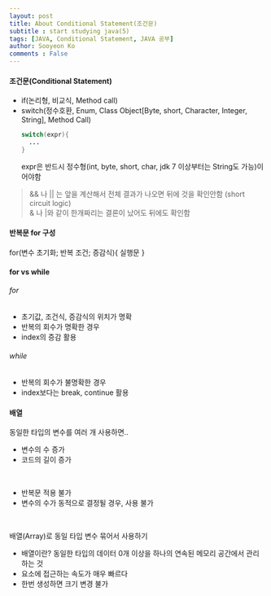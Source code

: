 ```yaml
---
layout: post
title: About Conditional Statement(조건문)
subtitle : start studying java(5)
tags: [JAVA, Conditional Statement, JAVA 공부]
author: Sooyeon Ko
comments : False
---
```


#### 조건문(Conditional Statement)
- if(논리형, 비교식, Method call)
- switch(정수호환, Enum, Class Object[Byte, short, Character, Integer, String], Method Call)
  ```java
  switch(expr){
    ...
  }
  ```
  expr은 반드시 정수형(int, byte, short, char, jdk 7 이상부터는 String도 가능)이어야함

> && 나 || 는 앞을 계산해서 전체 결과가 나오면 뒤에 것을 확인안함 (short circuit logic)<br>
> & 나 |와 같이 한개짜리는 결론이 났어도 뒤에도 확인함

#### 반복문 for 구성
for(변수 초기화; 반복 조건; 증감식){ 실행문 }<br>

#### for vs while
###### for
- 초기값, 조건식, 증감식의 위치가 명확
- 반복의 회수가 명확한 경우
- index의 증감 활용

###### while
- 반복의 회수가 불명확한 경우
- index보다는 break, continue 활용

#### 배열
동일한 타입의 변수를 여러 개 사용하면..<br>
- 변수의 수 증가
- 코드의 길이 증가<br>
<br>

- 반복문 적용 불가
- 변수의 수가 동적으로 결정될 경우, 사용 불가<br>
<br>

배열(Array)로 동일 타입 변수 묶어서 사용하기
- 배열이란? 동일한 타입의 데이터 0개 이상을 하나의 연속된 메모리 공간에서 관리하는 것
- 요소에 접근하는 속도가 매우 빠르다
- 한번 생성하면 크기 변경 불가
